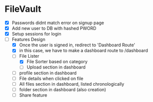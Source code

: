 # FileVault

- [X] Passwords didnt match error on signup page
- [X] Add new user to DB with hashed PWORD
- [X] Setup sessions for login
- [ ] Features Design
    - [X] Once the user is signed in, redirect to 'Dashboard Route'
    - [X] in this case, we have to make a dashboard route to /dashboard
    - [ ] File Lister
        - [X] File Sorter based on category
        - [ ] Upload section in dashboard
    
    - [ ] profile section in dashboard
    - [ ] File details when clicked on file
    - [ ] All files section in dashboard, listed chronologically
    - [ ] folder section in dashboard (also creation)
    - [ ] Share feature